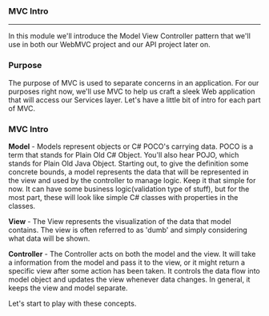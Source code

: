 ### MVC Intro
---
In this module we'll introduce the Model View Controller pattern that we'll use in both our WebMVC project and our API project later on.

### Purpose
The purpose of MVC is used to separate concerns in an application. For our purposes right now, we'll use MVC to help us craft a sleek Web application that will access our Services layer. Let's have a little bit of intro for each part of MVC.

### MVC Intro
**Model** - Models represent objects or C# POCO's carrying data. POCO is a term that stands for Plain Old C# Object. You'll also hear POJO, which stands for Plain Old Java Object. Starting out, to give the definition some concrete bounds, a model represents the data that will be represented in the view and used by the controller to manage logic. Keep it that simple for now. It can have some business logic(validation type of stuff), but for the most part, these will look like simple C# classes with properties in the classes. 

**View** - The View represents the visualization of the data that model contains. The view is often referred to as 'dumb' and simply considering what data will be shown.

**Controller** - The Controller acts on both the model and the view. It will take a information from the model and pass it to the view, or it might return a specific view after some action has been taken. It controls the data flow into model object and updates the view whenever data changes. In general, it keeps the view and model separate.

Let's start to play with these concepts.